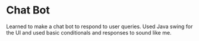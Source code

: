 # Chat Bot

Learned to make a chat bot to respond to user queries. Used Java swing for the UI and used basic conditionals and responses to sound like me.
